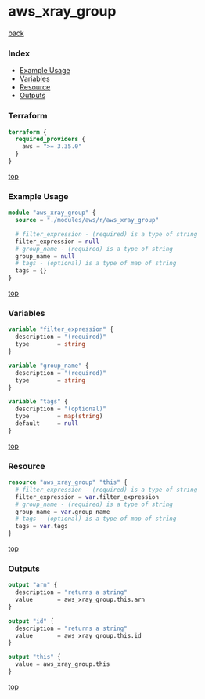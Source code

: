 # aws_xray_group

[back](../aws.md)

### Index

- [Example Usage](#example-usage)
- [Variables](#variables)
- [Resource](#resource)
- [Outputs](#outputs)

### Terraform

```terraform
terraform {
  required_providers {
    aws = ">= 3.35.0"
  }
}
```

[top](#index)

### Example Usage

```terraform
module "aws_xray_group" {
  source = "./modules/aws/r/aws_xray_group"

  # filter_expression - (required) is a type of string
  filter_expression = null
  # group_name - (required) is a type of string
  group_name = null
  # tags - (optional) is a type of map of string
  tags = {}
}
```

[top](#index)

### Variables

```terraform
variable "filter_expression" {
  description = "(required)"
  type        = string
}

variable "group_name" {
  description = "(required)"
  type        = string
}

variable "tags" {
  description = "(optional)"
  type        = map(string)
  default     = null
}
```

[top](#index)

### Resource

```terraform
resource "aws_xray_group" "this" {
  # filter_expression - (required) is a type of string
  filter_expression = var.filter_expression
  # group_name - (required) is a type of string
  group_name = var.group_name
  # tags - (optional) is a type of map of string
  tags = var.tags
}
```

[top](#index)

### Outputs

```terraform
output "arn" {
  description = "returns a string"
  value       = aws_xray_group.this.arn
}

output "id" {
  description = "returns a string"
  value       = aws_xray_group.this.id
}

output "this" {
  value = aws_xray_group.this
}
```

[top](#index)